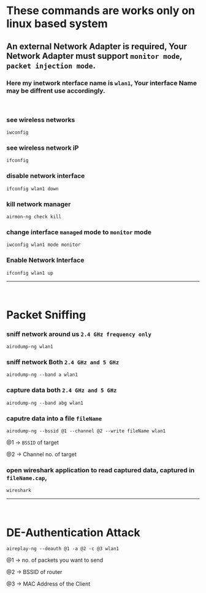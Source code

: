 # These commands are works only on linux based system
## An external Network Adapter is required, Your Network Adapter must support `monitor mode`, `packet injection mode`.
### Here my inetwork nterface name is `wlan1`, Your interface Name may be diffrent use accordingly.
&nbsp;
### see wireless networks
```
iwconfig
```
### see wireless network iP 
```
ifconfig
```
### disable network interface 
```
ifconfig wlan1 down
```
### kill network manager
```
airmon-ng check kill
```
### change interface `managed` mode to `monitor` mode
```
iwconfig wlan1 mode monitor
```
### Enable Network Interface
```
ifconfig wlan1 up
```

---
&nbsp;
# Packet Sniffing

### sniff network around us `2.4 GHz frequency only`
```
airodump-ng wlan1
```
### sniff network Both `2.4 GHz and 5 GHz`
```
airodump-ng --band a wlan1
```
### capture data both `2.4 GHz and 5 GHz`
```
airodump-ng --band abg wlan1
```
### caputre data into a file `fileName`
```
airodump-ng --bssid @1 --channel @2 --write fileName wlan1
```

@1 → `BSSID` of target

@2 → Channel no. of target

### open wireshark application to read captured data, captured in `fileName.cap`, 
```
wireshark
```


---
&nbsp;
# DE-Authentication Attack
```
aireplay-ng --deauth @1 -a @2 -c @3 wlan1
```
@1 → no. of packets you want to send 

@2 → BSSID of router

@3 → MAC Address of the Client

### 
```

```
### 
```

```
### 
```

```
### 
```

```
### 
```

```
### 
```

```
### 
```

```
### 
```

```
### 
```

```
### 
```

```
### 
```

```
### 
```

```
### 
```

```
### 
```

```
### 
```

```
### 
```

```
### 
```

```
### 
```

```
### 
```

```
### 
```

```
### 
```

```
### 
```

```
### 
```

```
### 
```

```
### 
```

```
### 
```

```
### 
```

```
### 
```

```
### 
```

```
### 
```

```
### 
```

```
### 
```

```
### 
```

```
### 
```

```
### 
```

```
### 
```

```
### 
```

```
### 
```

```
### 
```

```
### 
```

```
### 
```

```
### 
```

```
### 
```

```
### 
```

```
### 
```

```
### 
```

```
